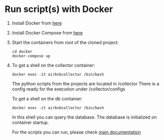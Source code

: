 # Run script(s) with Docker

1. Install Docker from [here](https://docs.docker.com/install/)
2. Install Docker Compose from [here](https://docs.docker.com/compose/install/)
3. Start the containers from root of the cloned project: 

   ```console
   cd docker
   docker-compose up
   ```
4. To get a shell on the collector container:

   ```console
   docker exec -it airbnbcollector /bin/bash
   ```
   The python scripts from the projects are located in /collector
   There is a config ready for the execution under /collector/configs

   To get a shell on the db container:

   ```shell
   docker exec -it airbnbcollector /bin/bash
   ```
   In this shell you can query the database. The database is initialized on container startup.

   For the scripts you can run, please check [main documentation](../README.md)
